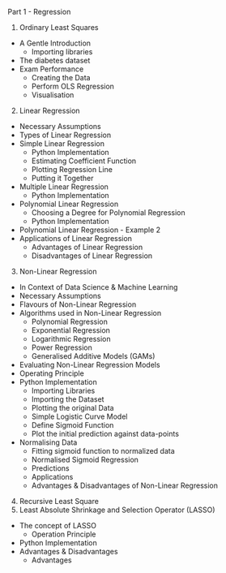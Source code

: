  Part 1 -  Regression
 1. Ordinary Least Squares
  -  A Gentle Introduction
 	 -  Importing libraries
  -  The diabetes dataset
  -  Exam Performance
 	 -  Creating the Data
 	 -  Perform OLS Regression
 	 -  Visualisation
 2. Linear Regression
  -  Necessary Assumptions
  -  Types of Linear Regression
  -  Simple Linear Regression
 	 -  Python Implementation
 	 -  Estimating Coefficient Function
 	 -  Plotting Regression Line
 	 -  Putting it Together
  -  Multiple Linear Regression
 	 -  Python Implementation
  -  Polynomial Linear Regression
 	 -  Choosing a Degree for Polynomial Regression
 	 -  Python Implementation
  -  Polynomial Linear Regression - Example 2
  -  Applications of Linear Regression
 	 -  Advantages of Linear Regression
 	 -  Disadvantages of Linear Regression
 3. Non-Linear Regression
  -  In Context of Data Science \& Machine Learning
  -  Necessary Assumptions
  -  Flavours of Non-Linear Regression
  -  Algorithms used in Non-Linear Regression
 	 -  Polynomial Regression
 	 -  Exponential Regression
 	 -  Logarithmic Regression
 	 -  Power Regression
 	 -  Generalised Additive Models (GAMs) 
  -  Evaluating Non-Linear Regression Models
  -  Operating Principle
  -  Python Implementation
 	 -  Importing Libraries
 	 -  Importing the Dataset
 	 -  Plotting the original Data
 	 -  Simple Logistic Curve Model
 	 -  Define Sigmoid Function
 	 -  Plot the initial prediction against data-points
  -  Normalising Data
 	 -  Fitting sigmoid function to normalized data
 	 -  Normalised Sigmoid Regression
 	 -  Predictions
 	 -  Applications
 	 -  Advantages \& Disadvantages of Non-Linear Regression
 4. Recursive Least Square
 5. Least Absolute Shrinkage and Selection Operator (LASSO)
  -  The concept of LASSO
 	 -  Operation Principle
  -   Python Implementation
  -  Advantages \& Disadvantages
 	 -  Advantages
